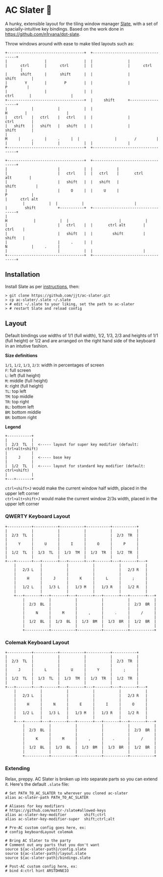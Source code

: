 # AC Slater :muscle:
A hunky, extensible layout for the tiling window manager [Slate](https://github.com/mattr-/slate), with a set of spacially-intuitive key bindings. Based on the work done in https://github.com/n1rvana/dot-slate.

Throw windows around with ease to make tiled layouts such as:

```
+-----------------------------------+  +-----------------------------------+
|                 |                 |  |                |                  |
|      ctrl       |      ctrl       |  |                |      ctrl        |
|      shift      |      shift      |  |                |      shift       |
|        Y        |        P        |  |                |        P         |
|                 |                 |  |     ctrl       |                  |
+-----------------------------------+  |     shift      +------------------+
|           |           |           |  |       H        |                  |
|   ctrl    |   ctrl    |   ctrl    |  |                |      ctrl        |
|   shift   |   shift   |   shift   |  |                |      shift       |
|     M     |     ,     |     .     |  |                |        /         |
|           |           |           |  |                |                  |
+-----------------------------------+  +-----------------------------------+
                                                                            
+-----------------------------------+  +-----------------------------------+
|                       |           |  |           |                       |
|                       |   ctrl    |  |   ctrl    |       ctrl alt        |
|                       |   shift   |  |   shift   |         shift         |
|                       |     O     |  |     U     |           P           |
|      ctrl alt         |           |  |           |                       |
|        shift          +-----------+  +-----------------------------------+
|          H            |           |  |                       |           |
|                       |   ctrl    |  |       ctrl alt        |   ctrl    |
|                       |   shift   |  |         shift         |   shift   |
|                       |     .     |  |           N           |     .     |
|                       |           |  |                       |           |
+-----------------------------------+  +-----------------------------------+
```

## Installation

Install Slate as per [instructions](https://github.com/mattr-/slate#installing-slate), then:

    > git clone https://github.com/jjt/ac-slater.git
    > cp ac-slater/.slate ~/.slate
    > # edit ~/.slate to your liking, set the path to ac-slater
    > # restart Slate and reload config

## Layout

Default bindings use widths of 1/1 (full width), 1/2, 1/3, 2/3 and heights of 1/1 (full height) or 1/2 and are arranged on the right hand side of the keyboard in an intutive fashion.

**Size definitions**  

`1/1`, `1/2`, `1/3`, `2/3`: width in percentages of screen  
`F`: full screen  
`L`: left (full height)  
`M`: middle (full height)  
`R`: right (full height)  
`TL`: top left  
`TM`: top middle  
`TR`: top right  
`BL`: bottom left  
`BM`: bottom middle  
`BR`: bottom right  

**Legend**  
```
+-----------+
|           |
|  2/3  TL  |  <----- layout for super key modifier (default: ctrl+alt+shift)
|           |
|     J     |  <----- base key
|           |
|  1/2  TL  |  <----- layout for standard key modifier (default: ctrl+shift)
|           |
+---+-------+
```
`ctrl+shift+J` would make the current window half width, placed in the upper left corner  
`ctrl+alt+shift+J` would make the current window 2/3s width, placed in the upper left corner

### QWERTY Keyboard Layout
```
+-----------+-----------+-----------+-----------+-----------+
|           |           |           |           |           |
|  2/3  TL  |           |           |           |  2/3  TR  |
|           |           |           |           |           |
|     Y     |     U     |     I     |     O     |     P     |
|           |           |           |           |           |
|  1/2  TL  |  1/3  TL  |  1/3  TM  |  1/3  TR  |  1/2  TR  |
|           |           |           |           |           |
+---+-------+---+-------+---+-------+---+-------+---+-------+---+
    |           |           |           |           |           |
    |   2/3 L   |           |           |           |   2/3 R   |
    |           |           |           |           |           |
    |     H     |     J     |     K     |     L     |     ;     |
    |           |           |           |           |           |
    |   1/2 L   |   1/3 L   |   1/3 M   |   1/3 R   |   1/2 R   |
    |           |           |           |           |           |
    +---+-------+---+-------+---+-------+---+-------+---+-------+---+
        |           |           |           |           |           |
        |  2/3  BL  |           |           |           |  2/3  BR  |
        |           |           |           |           |           |
        |     N     |     M     |     ,     |     .     |     /     |
        |           |           |           |           |           |
        |  1/2  BL  |  1/3  BL  |  1/3  BM  |  1/3  BR  |  1/2  BR  |
        |           |           |           |           |           |
        +-----------+-----------+-----------+-----------+-----------+
```
### Colemak Keyboard Layout
```
+-----------+-----------+-----------+-----------+-----------+
|           |           |           |           |           |
|  2/3  TL  |           |           |           |  2/3  TR  |
|           |           |           |           |           |
|     J     |     L     |     U     |     Y     |     ;     |
|           |           |           |           |           |
|  1/2  TL  |  1/3  TL  |  1/3  TM  |  1/3  TR  |  1/2  TR  |
|           |           |           |           |           |
+---+-------+---+-------+---+-------+---+-------+---+-------+---+
    |           |           |           |           |           |
    |   2/3 L   |           |           |           |   2/3 R   |
    |           |           |           |           |           |
    |     H     |     N     |     E     |     I     |     O     |
    |           |           |           |           |           |
    |   1/2 L   |   1/3 L   |   1/3 M   |   1/3 R   |   1/2 R   |
    |           |           |           |           |           |
    +---+-------+---+-------+---+-------+---+-------+---+-------+---+
        |           |           |           |           |           |
        |  2/3  BL  |           |           |           |  2/3  BR  |
        |           |           |           |           |           |
        |     K     |     M     |     ,     |    .      |     /     |
        |           |           |           |           |           |
        |  1/2  BL  |  1/3  BL  |  1/3  BM  |  1/3  BR  |  1/2  BR  |
        |           |           |           |           |           |
        +-----------+-----------+-----------+-----------+-----------+
```

### Extending

Relax, preppy. AC Slater is broken up into separate parts so you can extend it. Here's the default `.slate` file:

```shell
# Set PATH_TO_AC_SLATER to wherever you cloned ac-slater
alias ac-slater-path PATH_TO_AC_SLATER

# Aliases for key modifiers
# https://github.com/mattr-/slate#allowed-keys
alias ac-slater-key-modifier        shift;ctrl
alias ac-slater-key-modifier-super  shift;ctrl;alt

# Pre-AC custom config goes here, ex:
# config keyboardLayout colemak

# Bring AC Slater to the party
# Comment out any parts that you don't want
source ${ac-slater-path}/config.slate
source ${ac-slater-path}/layout.slate
source ${ac-slater-path}/bindings.slate

# Post-AC custom config here, ex:
# bind 4:ctrl hint ARSTDHNEIO
```
